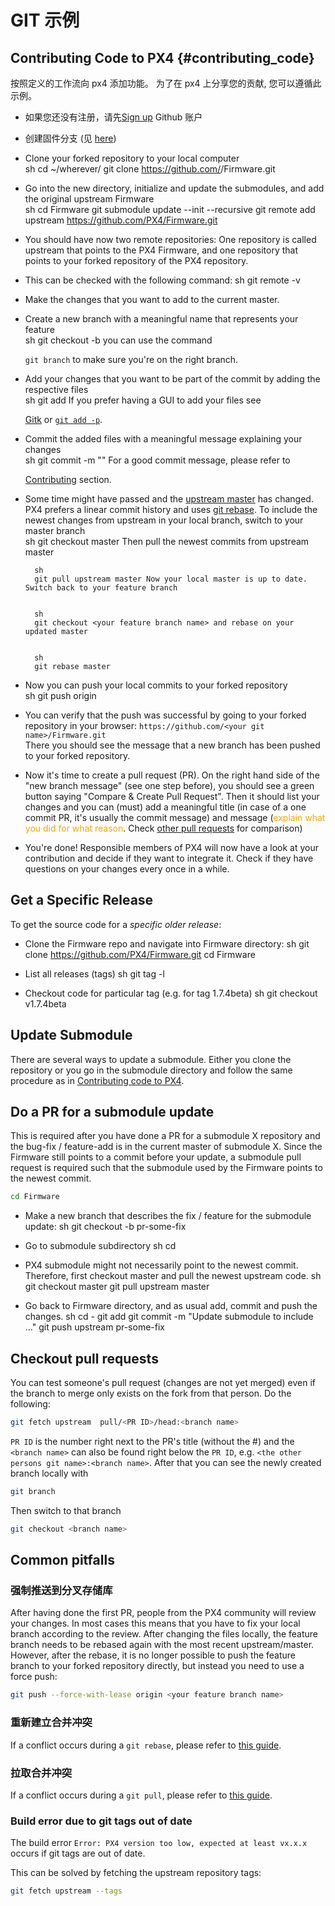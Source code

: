 # GIT 示例

## Contributing Code to PX4 {#contributing_code}

按照定义的工作流向 px4 添加功能。 为了在 px4 上分享您的贡献, 您可以遵循此示例。

* 如果您还没有注册，请先[Sign up](https://github.com/join) Github 账户
* 创建固件分支 (见 [here](https://help.github.com/articles/fork-a-repo/#fork-an-example-repository))
* Clone your forked repository to your local computer  
        sh
        cd ~/wherever/
        git clone https://github.com/<your git name>/Firmware.git

* Go into the new directory, initialize and update the submodules, and add the original upstream Firmware  
        sh
        cd Firmware
        git submodule update --init --recursive
        git remote add upstream https://github.com/PX4/Firmware.git

* You should have now two remote repositories: One repository is called upstream that points to the PX4 Firmware, and one repository that points to your forked repository of the PX4 repository.
* This can be checked with the following command: 
        sh
        git remote -v

* Make the changes that you want to add to the current master.
* Create a new branch with a meaningful name that represents your feature  
        sh
        git checkout -b <your feature branch name> you can use the command 
    
    `git branch` to make sure you're on the right branch.
* Add your changes that you want to be part of the commit by adding the respective files  
        sh
        git add <file name> If you prefer having a GUI to add your files see 
    
    [Gitk](https://git-scm.com/book/en/v2/Git-in-Other-Environments-Graphical-Interfaces) or [`git add -p`](http://nuclearsquid.com/writings/git-add/).
* Commit the added files with a meaningful message explaining your changes  
        sh
        git commit -m "<your commit message>" For a good commit message, please refer to 
    
    [Contributing](../contribute/README.md) section.
* Some time might have passed and the [upstream master](https://github.com/PX4/Firmware.git) has changed. PX4 prefers a linear commit history and uses [git rebase](https://git-scm.com/book/de/v1/Git-Branching-Rebasing). To include the newest changes from upstream in your local branch, switch to your master branch  
        sh
        git checkout master Then pull the newest commits from upstream master
    
      
        sh
        git pull upstream master Now your local master is up to date. Switch back to your feature branch
    
      
        sh
        git checkout <your feature branch name> and rebase on your updated master
    
      
        sh
        git rebase master

* Now you can push your local commits to your forked repository  
        sh
        git push origin <your feature branch name>

* You can verify that the push was successful by going to your forked repository in your browser: `https://github.com/<your git name>/Firmware.git`  
    There you should see the message that a new branch has been pushed to your forked repository.
* Now it's time to create a pull request (PR). On the right hand side of the "new branch message" (see one step before), you should see a green button saying "Compare & Create Pull Request". Then it should list your changes and you can (must) add a meaningful title (in case of a one commit PR, it's usually the commit message) and message (<span style="color:orange">explain what you did for what reason</span>. Check [other pull requests](https://github.com/PX4/Firmware/pulls) for comparison)
* You're done! Responsible members of PX4 will now have a look at your contribution and decide if they want to integrate it. Check if they have questions on your changes every once in a while.

## Get a Specific Release

To get the source code for a *specific older release*:

* Clone the Firmware repo and navigate into Firmware directory: 
        sh
        git clone https://github.com/PX4/Firmware.git
        cd Firmware

* List all releases (tags) 
        sh
        git tag -l

* Checkout code for particular tag (e.g. for tag 1.7.4beta) 
        sh
        git checkout v1.7.4beta

## Update Submodule

There are several ways to update a submodule. Either you clone the repository or you go in the submodule directory and follow the same procedure as in [Contributing code to PX4](#contributing_code).

## Do a PR for a submodule update

This is required after you have done a PR for a submodule X repository and the bug-fix / feature-add is in the current master of submodule X. Since the Firmware still points to a commit before your update, a submodule pull request is required such that the submodule used by the Firmware points to the newest commit.

```sh
cd Firmware
```

* Make a new branch that describes the fix / feature for the submodule update: 
        sh
        git checkout -b pr-some-fix

* Go to submodule subdirectory 
        sh
        cd <path to submodule>

* PX4 submodule might not necessarily point to the newest commit. Therefore, first checkout master and pull the newest upstream code. 
        sh
        git checkout master
        git pull upstream master

* Go back to Firmware directory, and as usual add, commit and push the changes. 
        sh
        cd -
        git add <path to submodule>
        git commit -m "Update submodule to include ..."
        git push upstream pr-some-fix

## Checkout pull requests

You can test someone's pull request (changes are not yet merged) even if the branch to merge only exists on the fork from that person. Do the following:

```sh
git fetch upstream  pull/<PR ID>/head:<branch name>
```

`PR ID` is the number right next to the PR's title (without the #) and the `<branch name>` can also be found right below the `PR ID`, e.g. `<the other persons git name>:<branch name>`. After that you can see the newly created branch locally with

```sh
git branch
```

Then switch to that branch

```sh
git checkout <branch name>
```

## Common pitfalls

### 强制推送到分叉存储库

After having done the first PR, people from the PX4 community will review your changes. In most cases this means that you have to fix your local branch according to the review. After changing the files locally, the feature branch needs to be rebased again with the most recent upstream/master. However, after the rebase, it is no longer possible to push the feature branch to your forked repository directly, but instead you need to use a force push:

```sh
git push --force-with-lease origin <your feature branch name>
```

### 重新建立合并冲突

If a conflict occurs during a `git rebase`, please refer to [this guide](https://help.github.com/articles/resolving-merge-conflicts-after-a-git-rebase/).

### 拉取合并冲突

If a conflict occurs during a `git pull`, please refer to [this guide](https://help.github.com/articles/resolving-a-merge-conflict-using-the-command-line/#competing-line-change-merge-conflicts).

### Build error due to git tags out of date

The build error `Error: PX4 version too low, expected at least vx.x.x` occurs if git tags are out of date.

This can be solved by fetching the upstream repository tags:

```sh
git fetch upstream --tags
```